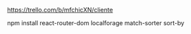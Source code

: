 https://trello.com/b/mfchicXN/cliente


npm install react-router-dom localforage match-sorter sort-by